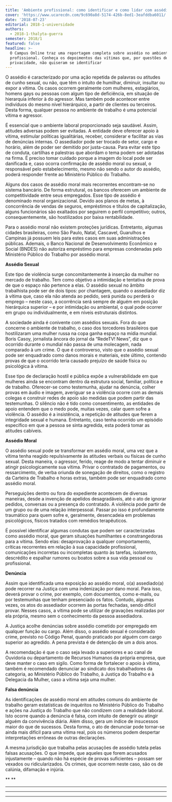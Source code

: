 ```yaml
---
title: 'Ambiente profissional: como identificar e como lidar com assédios'
cover: 'https://www.ucarecdn.com/9c690a8d-5174-426b-8ed1-3eafddba6011/'
date: '2018-07-23'
editorial: 2018-1-universidade
authors:
  - 2018-1-thalyta-guerra
semester: 2018/1
featured: false
headline: >-
  O Campus Online traz uma reportagem completa sobre assédio no ambiente
  profissional. Conheça os depoimentos das vítimas que, por questões de
  privacidade, não quiseram se identificar
---
```

O assédio é caracterizado por uma ação repetida de palavras ou atitudes de cunho sexual, ou não, que têm o intuito de humilhar, diminuir, insultar ou expor a vítima. Os casos ocorrem geralmente com mulheres, estagiários, homens gays ou pessoas com algum tipo de deficiência, em situação de hierarquia inferior à do agressor. Mas também pode acontecer entre indivíduos do mesmo nível hierárquico, a partir de clientes ou terceiros. Desta forma, qualquer pessoa no ambiente de trabalho é uma potencial vítima e agressor.

É essencial que o ambiente laboral proporcionado seja saudável. Assim, atitudes adversas podem ser evitadas. A entidade deve oferecer apoio à vítima, estimular políticas igualitárias, receber, considerar e facilitar as vias de denúncias internas. O assediador pode ser trocado de setor, cargo e horário, além de poder ser demitido por justa-causa. Para evitar este tipo de conduta, cartilhas e palestras que abordam o tema podem ser adotadas na firma. É preciso tomar cuidado porque a imagem do local pode ser danificada e, caso ocorra confirmação de assédio moral ou sexual, o responsável pelo estabelecimento, mesmo não sendo o autor do assédio, poderá responder frente ao Ministério Público do Trabalho.

Alguns dos casos de assédio moral mais recorrentes encontram-se no sistema bancário. De forma estrutural, os bancos oferecem um ambiente de competitividade entre seus empregados. Esse tipo de assédio é denominado moral organizacional. Devido aos planos de metas, à concorrência de vendas de seguros, empréstimos e títulos de capitalização, alguns funcionários são exaltados por seguirem o perfil competitivo; outros, consequentemente, são hostilizados por baixa rentabilidade.

Para o assédio moral não existem proteções jurídicas. Entretanto, algumas cidades brasileiras, como São Paulo, Natal, Cascavel, Guarulhos e Campinas já possuem leis para estes casos em suas administrações públicas. Ademais, o Banco Nacional de Desenvolvimento Econômico e Social (BNDES) não autoriza empréstimo para empresas condenadas pelo Ministério Público do Trabalho por assédio moral.

**Assédio Sexual**


Este tipo de violência surge concomitantemente à inserção da mulher no mercado de trabalho. Tem como objetivo a intimidação e tentativa de prova de que o espaço não pertence a elas. O assédio sexual no âmbito trabalhista pode ser de dois tipos: por chantagem, quando o assediador diz à vítima que, caso ela não atenda ao pedido, será punida ou perderá o emprego – neste caso, a ocorrência será sempre de alguém em posição hierárquica superior – e por intimidação ou ambiental, o qual pode ocorrer em grupo ou individualmente, e em níveis estruturais distintos.

A sociedade ainda é conivente com assédios sexuais. Fora do que concerne o ambiente de trabalho, o caso dos torcedores brasileiros que hostilizaram uma mulher russa na copa ganha espaço na mídia mundial. Boris Casoy, jornalista âncora do jornal da “RedeTV! News”, diz que o ocorrido durante o mundial não passa de uma molecagem, nada comparado à um crime. O que é controverso, visto que o assédio sexual pode ser enquadrado como danos morais e materiais, este último, contendo provas de que o ocorrido teria causado prejuízo de saúde física ou psicológica à vítima.

Esse tipo de declaração hostil e pública expõe a vulnerabilidade em que mulheres ainda se encontram dentro da estrutura social, familiar, política e de trabalho. Oferecer-se como testemunha, ajudar na denúncia, colher provas em áudio e imagem, averiguar se a violência ocorre com as demais colegas e construir redes de apoio são medidas que podem partir das testemunhas. O silêncio não é tido como consentimento, as entidades de apoio entendem que o medo pode, muitas vezes, calar quem sofre a violência. O assédio é a insistência, a repetição de atitudes que ferem a integridade sexual e humana. Entretanto, caso tenha ocorrido um episódio específico em que a pessoa se sinta agredida, esta poderá tomar as atitudes cabíveis.


**Assédio Moral**


O assédio sexual pode se transformar em assédio moral, uma vez que a vítima tenha reagido repulsivamente às atitudes verbais ou físicas de cunho sexual. Desta maneira, o agressor, ferido, reage de modo a tentar diminuir e atingir psicologicamente sua vítima. Privar o contratado de pagamentos, ou ressarcimento, de verba oriunda de sonegação de direitos, como o registro da Carteira de Trabalho e horas extras, também pode ser enquadrado como assédio moral.

Perseguições dentro ou fora do expediente acontecem de diversas maneiras, desde a invenção de apelidos desagradáveis, até o ato de ignorar pedidos, conversas ou a presença do contratado. A violência pode partir de um grupo ou de uma relação interpessoal. Passar po isso é profundamente traumático para quem sofre e, geralmente, desencadeia em problemas psicológicos, físicos tratados com remédios terapêuticos.

É possível identificar algumas condutas que podem ser caracterizadas como assédio moral, que geram situações humilhantes e constrangedoras para a vítima. Sendo elas: desaprovação a qualquer comportamento, críticas recorrentes em relação à sua capacidade profissional, comunicações incorretas ou incompletas quanto às tarefas, isolamento, descrédito e espalhar rumores ou boatos sobre a sua vida pessoal ou profissional.

**Denúncia**


Assim que identificada uma exposição ao assédio moral, o(a) assediado(a) pode recorrer na Justiça com uma indenização por dano moral. Para isso, deverá provar o crime, por exemplo, com documentos, como e-mails, ou por testemunhas que tenham presenciado os fatos. Contudo, algumas vezes, os atos do assediador ocorrem às portas fechadas, sendo difícil provar. Nesses casos, a vítima pode se utilizar de gravações realizadas por ela própria, mesmo sem o conhecimento da pessoa assediadora.

A Justiça acolhe denúncias sobre assédio cometido por empregado em qualquer função ou cargo. Além disso, o assédio sexual é considerado crime, previsto no Código Penal, quando praticado por alguém com cargo superior ao agredido. A pena prevista é de detenção de um a dois anos.

A recomendação é que o caso seja levado a superiores e ao canal de Ouvidoria ou departamento de Recursos Humanos da própria empresa, que deve manter o caso em sigilo. Como forma de fortalecer o apoio à vítima, também é recomendado denunciar ao sindicato dos trabalhadores da categoria, ao Ministério Público do Trabalho, à Justiça do Trabalho e à Delegacia da Mulher, caso a vítima seja uma mulher.

**Falsa denúncia**


As identificações de assédio moral em atitudes comuns do ambiente de trabalho geram estatísticas de inquéritos no Ministério Público do Trabalho e ações na Justiça do Trabalho que não condizem com a realidade laboral. Isto ocorre quando a denúncia é falsa, com intuito de denegrir ou atingir alguém da convivência diária. Além disso, gera um índice de insucessos maior do que de sucessos. Desta forma, o ato de denunciar pode tornar-se ainda mais difícil para uma vítima real, pois os números podem despertar interpretações errôneas de outras declarações.

A mesma jurisdição que trabalha pelas acusações de assédio tutela pelas falsas acusações. O que impede, que aqueles que forem acusados injustamente – quando não há espécie de provas suficientes – possam ser vexados ou ridicularizados. Os crimes, que ocorrem neste caso, são os de calúnia, difamação e injúria.

\*\*
\*\*

- - -

- - -

- - -
